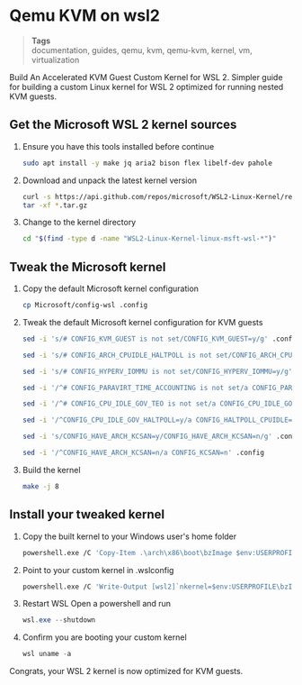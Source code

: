 <h1 id="nxtmdoc-meta-title">Qemu KVM on wsl2</h1>

<blockquote class="tags">
 <strong>Tags</strong>
 </br>
 <span id="nxtmdoc-meta-keywords">
  documentation, guides, qemu, kvm, qemu-kvm, kernel, vm, virtualization
 </span>
</blockquote>

<p id="nxtmdoc-meta-description">
Build An Accelerated KVM Guest Custom Kernel for WSL 2.
Simpler guide for building a custom Linux kernel for WSL 2 optimized for running nested KVM guests.
</p>

<h2>Get the Microsoft WSL 2 kernel sources</h2>

1.  Ensure you have this tools installed before continue
    ```sh
    sudo apt install -y make jq aria2 bison flex libelf-dev pahole
    ```

2.  Download and unpack the latest kernel version
    ```sh
    curl -s https://api.github.com/repos/microsoft/WSL2-Linux-Kernel/releases/latest | jq -r '.name' | sed 's/$/.tar.gz/' | sed 's#^#https://github.com/microsoft/WSL2-Linux-Kernel/archive/refs/tags/#' | aria2c -i -
    tar -xf *.tar.gz
    ```

3.  Change to the kernel directory
    ```sh
    cd "$(find -type d -name "WSL2-Linux-Kernel-linux-msft-wsl-*")"
    ```

<h2>Tweak the Microsoft kernel</h2>

1.  Copy the default Microsoft kernel configuration
    ```sh
    cp Microsoft/config-wsl .config
    ```

2.  Tweak the default Microsoft kernel configuration for KVM guests
    ```sh
    sed -i 's/# CONFIG_KVM_GUEST is not set/CONFIG_KVM_GUEST=y/g' .config

    sed -i 's/# CONFIG_ARCH_CPUIDLE_HALTPOLL is not set/CONFIG_ARCH_CPUIDLE_HALTPOLL=y/g' .config

    sed -i 's/# CONFIG_HYPERV_IOMMU is not set/CONFIG_HYPERV_IOMMU=y/g' .config

    sed -i '/^# CONFIG_PARAVIRT_TIME_ACCOUNTING is not set/a CONFIG_PARAVIRT_CLOCK=y' .config

    sed -i '/^# CONFIG_CPU_IDLE_GOV_TEO is not set/a CONFIG_CPU_IDLE_GOV_HALTPOLL=y' .config

    sed -i '/^CONFIG_CPU_IDLE_GOV_HALTPOLL=y/a CONFIG_HALTPOLL_CPUIDLE=y' .config

    sed -i 's/CONFIG_HAVE_ARCH_KCSAN=y/CONFIG_HAVE_ARCH_KCSAN=n/g' .config

    sed -i '/^CONFIG_HAVE_ARCH_KCSAN=n/a CONFIG_KCSAN=n' .config
    ```

3.  Build the kernel
    ```sh
    make -j 8
    ```

<h2>Install your tweaked kernel</h2>

1.  Copy the built kernel to your Windows user's home folder
    ```sh
    powershell.exe /C 'Copy-Item .\arch\x86\boot\bzImage $env:USERPROFILE'
    ```

2.  Point to your custom kernel in .wslconfig
    ```sh
    powershell.exe /C 'Write-Output [wsl2]`nkernel=$env:USERPROFILE\bzImage | % {$_.replace("\","\\")} | Out-File $env:USERPROFILE\.wslconfig -encoding ASCII'
    ```

3.  Restart WSL
    Open a powershell and run
    ```powershell
    wsl.exe --shutdown
    ```

4.  Confirm you are booting your custom kernel
    ```powershell
    wsl uname -a
    ```

Congrats, your WSL 2 kernel is now optimized for KVM guests.
